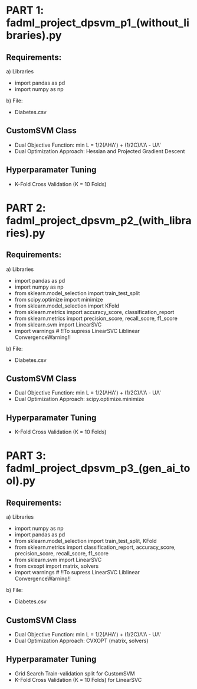 # PART 1: fadml_project_dpsvm_p1_(without_libraries).py

## Requirements:
a) Libraries
- import pandas as pd
- import numpy as np

b) File:
- Diabetes.csv

## CustomSVM Class
- Dual Objective Function: min L = 1/2(ΛHΛ') + (1/2C)Λ'Λ - UΛ'
- Dual Optimization Approach: Hessian and Projected Gradient Descent

## Hyperparamater Tuning
- K-Fold Cross Validation (K = 10 Folds)


# PART 2: fadml_project_dpsvm_p2_(with_libraries).py

## Requirements:
a) Libraries
- import pandas as pd
- import numpy as np
- from sklearn.model_selection import train_test_split
- from scipy.optimize import minimize
- from sklearn.model_selection import KFold
- from sklearn.metrics import accuracy_score, classification_report
- from sklearn.metrics import precision_score, recall_score, f1_score
- from sklearn.svm import LinearSVC
- import warnings # !!To supress LinearSVC Liblinear ConvergenceWarning!!

b) File:
- Diabetes.csv

## CustomSVM Class
- Dual Objective Function: min L = 1/2(ΛHΛ') + (1/2C)Λ'Λ - UΛ'
- Dual Optimization Approach: scipy.optimize.minimize

## Hyperparamater Tuning
- K-Fold Cross Validation (K = 10 Folds)


# PART 3: fadml_project_dpsvm_p3_(gen_ai_tool).py

## Requirements:
a) Libraries
- import numpy as np
- import pandas as pd
- from sklearn.model_selection import train_test_split, KFold
- from sklearn.metrics import classification_report, accuracy_score, precision_score, recall_score, f1_score
- from sklearn.svm import LinearSVC
- from cvxopt import matrix, solvers
- import warnings # !!To supress LinearSVC Liblinear ConvergenceWarning!!

b) File:
- Diabetes.csv

## CustomSVM Class
- Dual Objective Function: min L = 1/2(ΛHΛ') + (1/2C)Λ'Λ - UΛ'
- Dual Optimization Approach: CVXOPT (matrix, solvers)

## Hyperparamater Tuning
- Grid Search Train-validation split for CustomSVM
- K-Fold Cross Validation (K = 10 Folds) for LinearSVC








